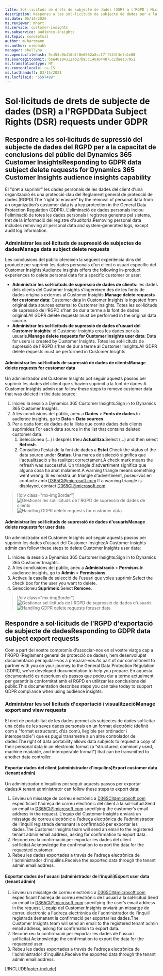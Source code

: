 ```yaml
---
title: Sol·licituds de drets de subjecte de dades (DSR) a l'RGPD | MicrosoftDocs
description: Responeu a les sol·licituds de subjecte de dades per a la capacitat de conclusions del públic del Dynamics 365 Customer Insights.
ms.date: 05/14/2020
ms.reviewer: mhart
ms.service: customer-insights
ms.subservice: audience-insights
ms.topic: conceptual
author: m-hartmann
ms.author: wimohabb
manager: shellyha
ms.openlocfilehash: 9c453c9b416bff0e6362a8ccf7ff534f4efa1e00
ms.sourcegitcommit: bae40184312ab27b95c140a044875c2daea37951
ms.translationtype: HT
ms.contentlocale: ca-ES
ms.lasthandoff: 03/15/2021
ms.locfileid: "5597499"
---
```

# <a name="data-subject-rights-dsr-requests-under-gdpr"></a><span data-ttu-id="02c6f-103">Sol·licituds de drets de subjecte de dades (DSR) a l'RGPD</span><span class="sxs-lookup"><span data-stu-id="02c6f-103">Data Subject Rights (DSR) requests under GDPR</span></span>

## <a name="responding-to-gdpr-data-subject-delete-requests-for-dynamics-365-customer-insights-audience-insights-capability"></a><span data-ttu-id="02c6f-104">Respondre a les sol·licituds de supressió del subjecte de dades del RGPD per a la capacitat de conclusions del públic del Dynamics 365 Customer Insights</span><span class="sxs-lookup"><span data-stu-id="02c6f-104">Responding to GDPR data subject delete requests for Dynamics 365 Customer Insights audience insights capability</span></span>

<span data-ttu-id="02c6f-105">El "dret a suprimir" les dades personals de les dades del client d'una organització és una protecció clau del Reglament general de protecció de dades (RGPD).</span><span class="sxs-lookup"><span data-stu-id="02c6f-105">The “right to erasure” by the removal of personal data from an organization’s customer data is a key protection in the General Data Protection Regulation (GDPR).</span></span> <span data-ttu-id="02c6f-106">L'eliminació de dades personals inclou l'eliminació de totes les dades personals i registres generats pel sistema, tret de la informació del registre d'auditoria.</span><span class="sxs-lookup"><span data-stu-id="02c6f-106">Removing personal data includes removing all personal data and system-generated logs, except audit log information.</span></span>

### <a name="manage-data-subject-delete-requests"></a><span data-ttu-id="02c6f-107">Administrar les sol·licituds de supressió de subjectes de dades</span><span class="sxs-lookup"><span data-stu-id="02c6f-107">Manage data subject delete requests</span></span>

<span data-ttu-id="02c6f-108">Les conclusions del públic ofereixen la següent experiència dins del producte per suprimir les dades personals d'un client o usuari específic del Customer Insights:</span><span class="sxs-lookup"><span data-stu-id="02c6f-108">Audience insights offers the following in-product experiences to delete personal data for a specific customer or user:</span></span>

- <span data-ttu-id="02c6f-109">**Administrar les sol·licituds de supressió de dades de clients**: les dades dels clients del Customer Insights s'ingereixen des de les fonts de dades originals externes al Customer Insights.</span><span class="sxs-lookup"><span data-stu-id="02c6f-109">**Manage delete requests for customer data**: Customer data in Customer Insights is ingested from original data sources external to Customer Insights.</span></span> <span data-ttu-id="02c6f-110">Totes les sol·licituds de supressió de l'RGPD s'han de dur a terme a la font de dades original.</span><span class="sxs-lookup"><span data-stu-id="02c6f-110">All GDPR delete requests must be performed in the original data source.</span></span>
- <span data-ttu-id="02c6f-111">**Administrar les sol·licituds de supressió de dades d'usuari del Customer Insights**: el Customer Insights crea les dades per als usuaris.</span><span class="sxs-lookup"><span data-stu-id="02c6f-111">**Manage delete requests for Customer Insights user data**: Data for users is created by Customer Insights.</span></span> <span data-ttu-id="02c6f-112">Totes les sol·licituds de supressió de l'RGPD s'han de dur a terme al Customer Insights.</span><span class="sxs-lookup"><span data-stu-id="02c6f-112">All GDPR delete requests must be performed in Customer Insights.</span></span>

#### <a name="manage-delete-requests-for-customer-data"></a><span data-ttu-id="02c6f-113">Administrar les sol·licituds de supressió de dades de clients</span><span class="sxs-lookup"><span data-stu-id="02c6f-113">Manage delete requests for customer data</span></span>

<span data-ttu-id="02c6f-114">Un administrador del Customer Insights pot seguir aquests passos per suprimir les dades del client que s'havien suprimit a la font de dades:</span><span class="sxs-lookup"><span data-stu-id="02c6f-114">A Customer Insights admin can follow these steps to remove customer data that was deleted in the data source:</span></span>

1. <span data-ttu-id="02c6f-115">Inicieu la sessió a Dynamics 365 Customer Insights.</span><span class="sxs-lookup"><span data-stu-id="02c6f-115">Sign in to Dynamics 365 Customer Insights.</span></span>
2. <span data-ttu-id="02c6f-116">A les conclusions del públic, aneu a **Dades** > **Fonts de dades**.</span><span class="sxs-lookup"><span data-stu-id="02c6f-116">In audience insights, go to **Data** > **Data sources**</span></span>
3. <span data-ttu-id="02c6f-117">Per a cada font de dades de la llista que conté dades dels clients suprimides:</span><span class="sxs-lookup"><span data-stu-id="02c6f-117">For each data source in the list that contains deleted customer data:</span></span>
   1. <span data-ttu-id="02c6f-118">Seleccioneu (...) i després trieu **Actualitza**.</span><span class="sxs-lookup"><span data-stu-id="02c6f-118">Select (...) and then select **Refresh**.</span></span>
   2. <span data-ttu-id="02c6f-119">Consulteu l'estat de la font de dades a **Estat**.</span><span class="sxs-lookup"><span data-stu-id="02c6f-119">Check the status of the data source under **Status**.</span></span> <span data-ttu-id="02c6f-120">Una marca de selecció significa que l'actualització s'ha realitzat correctament.</span><span class="sxs-lookup"><span data-stu-id="02c6f-120">A check mark means the refresh was successful.</span></span> <span data-ttu-id="02c6f-121">Un triangle d'advertiment significa que alguna cosa ha anat malament.</span><span class="sxs-lookup"><span data-stu-id="02c6f-121">A warning triangle means something went wrong.</span></span> <span data-ttu-id="02c6f-122">Si es mostra un triangle d'advertiment, poseu-vos en contacte amb D365CI@microsoft.com.</span><span class="sxs-lookup"><span data-stu-id="02c6f-122">If a warning triangle is displayed, contact D365CI@microsoft.com.</span></span>

> [!div class="mx-imgBorder"]
> <span data-ttu-id="02c6f-123">![Gestionar les sol·licituds de l'RGPD de supressió de dades de clients](media/gdpr-data-sources.png "Gestionar les sol·licituds de l'RGPD de supressió de dades de clients")</span><span class="sxs-lookup"><span data-stu-id="02c6f-123">![Handling GDPR delete requests for customer data](media/gdpr-data-sources.png "Handling GDPR delete requests for customer data")</span></span>

#### <a name="manage-delete-requests-for-user-data"></a><span data-ttu-id="02c6f-124">Administrar les sol·licituds de supressió de dades d'usuaris</span><span class="sxs-lookup"><span data-stu-id="02c6f-124">Manage delete requests for user data</span></span>

<span data-ttu-id="02c6f-125">Un administrador del Customer Insights pot seguir aquests passos per suprimir les dades d'usuari del Customer Insights:</span><span class="sxs-lookup"><span data-stu-id="02c6f-125">A Customer Insights admin can follow these steps to delete Customer Insights user data:</span></span>

1. <span data-ttu-id="02c6f-126">Inicieu la sessió a Dynamics 365 Customer Insights.</span><span class="sxs-lookup"><span data-stu-id="02c6f-126">Sign in to Dynamics 365 Customer Insights.</span></span>
2. <span data-ttu-id="02c6f-127">A les conclusions del públic, aneu a **Administració** > **Permisos**.</span><span class="sxs-lookup"><span data-stu-id="02c6f-127">In audience insights, go to **Admin** > **Permissions**.</span></span>
3. <span data-ttu-id="02c6f-128">Activeu la casella de selecció de l'usuari que voleu suprimir.</span><span class="sxs-lookup"><span data-stu-id="02c6f-128">Select the check box for the user you want to delete.</span></span>
4. <span data-ttu-id="02c6f-129">Seleccioneu **Suprimeix**.</span><span class="sxs-lookup"><span data-stu-id="02c6f-129">Select **Remove**.</span></span>

> [!div class="mx-imgBorder"]
> <span data-ttu-id="02c6f-130">![Gestionar sol·licituds de l'RGPD de supressió de dades d'usuaris](media/gdpr-permissions.png "Gestionar sol·licituds de l'RGPD de supressió de dades d'usuaris")</span><span class="sxs-lookup"><span data-stu-id="02c6f-130">![Handling GDPR delete requests foruser data](media/gdpr-permissions.png "Handling GDPR delete requests for user data")</span></span>

## <a name="responding-to-gdpr-data-subject-export-requests"></a><span data-ttu-id="02c6f-131">Respondre a sol·licituds de l'RGPD d'exportació de subjecte de dades</span><span class="sxs-lookup"><span data-stu-id="02c6f-131">Responding to GDPR data subject export requests</span></span>

<span data-ttu-id="02c6f-132">Com a part del nostre compromís d'associar-nos en el vostre viatge cap a l'RGPD (Reglament general de protecció de dades), hem desenvolupat documentació per ajudar-vos a preparar-vos.</span><span class="sxs-lookup"><span data-stu-id="02c6f-132">As part of our commitment to partner with you on your journey to the General Data Protection Regulation (GDPR), we’ve developed documentation to help you prepare.</span></span> <span data-ttu-id="02c6f-133">En aquesta documentació es descriuen els passos que podeu dur a terme actualment per garantir la conformitat amb el RGPD en utilitzar les conclusions del públic.</span><span class="sxs-lookup"><span data-stu-id="02c6f-133">This documentation describes steps you can take today to support GDPR compliance when using audience insights.</span></span>

### <a name="manage-export-and-view-requests"></a><span data-ttu-id="02c6f-134">Administrar les sol·licituds d'exportació i visualització</span><span class="sxs-lookup"><span data-stu-id="02c6f-134">Manage export and view requests</span></span>

<span data-ttu-id="02c6f-135">El dret de portabilitat de les dades permet als subjectes de dades sol·licitar una còpia de les seves dades personals en un format electrònic (definit com a "format estructurat, d’ús comú, llegible per ordinador i interoperable”) que es pugui transmetre a un altre controlador de dades.</span><span class="sxs-lookup"><span data-stu-id="02c6f-135">The right of data portability allows data subjects to request a copy of their personal data in an electronic format (a “structured, commonly used, machine readable, and interoperable format”) that can be transmitted to another data controller.</span></span>

#### <a name="export-customer-data-tenant-admin"></a><span data-ttu-id="02c6f-136">Exportar dades del client (administrador d'inquilins)</span><span class="sxs-lookup"><span data-stu-id="02c6f-136">Export customer data (tenant admin)</span></span>

<span data-ttu-id="02c6f-137">Un administrador d'inquilins pot seguir aquests passos per exportar dades:</span><span class="sxs-lookup"><span data-stu-id="02c6f-137">A tenant administrator can follow these steps to export data:</span></span>

1. <span data-ttu-id="02c6f-138">Envieu un missatge de correu electrònic a D365CI@microsoft.com especificant l'adreça de correu electrònic del client a la sol·licitud.</span><span class="sxs-lookup"><span data-stu-id="02c6f-138">Send an email to D365CI@microsoft.com specifying the customer’s email address in the request.</span></span> <span data-ttu-id="02c6f-139">L'equip del Customer Insights enviarà un missatge de correu electrònic a l'adreça electrònica de l'administrador de l'inquilí registrada demanant la confirmació per exportar les dades.</span><span class="sxs-lookup"><span data-stu-id="02c6f-139">The Customer Insights team will send an email to the registered tenant admin email address, asking for confirmation to export data.</span></span>
2. <span data-ttu-id="02c6f-140">Reconeixeu la confirmació per exportar les dades del client sol·licitat.</span><span class="sxs-lookup"><span data-stu-id="02c6f-140">Acknowledge the confirmation to export the data for the requested customer.</span></span>
3. <span data-ttu-id="02c6f-141">Rebeu les dades exportades a través de l'adreça electrònica de l'administrador d'inquilins.</span><span class="sxs-lookup"><span data-stu-id="02c6f-141">Receive the exported data through the tenant admin email address.</span></span>

#### <a name="export-user-data-tenant-admin"></a><span data-ttu-id="02c6f-142">Exportar dades de l'usuari (administrador de l'inquilí)</span><span class="sxs-lookup"><span data-stu-id="02c6f-142">Export user data (tenant admin)</span></span>

1. <span data-ttu-id="02c6f-143">Envieu un missatge de correu electrònic a D365CI@microsoft.com especificant l'adreça de correu electrònic de l'usuari a la sol·licitud.</span><span class="sxs-lookup"><span data-stu-id="02c6f-143">Send an email to D365CI@microsoft.com specifying the user’s email address in the request.</span></span> <span data-ttu-id="02c6f-144">L'equip del Customer Insights enviarà un missatge de correu electrònic a l'adreça electrònica de l'administrador de l'inquilí registrada demanant la confirmació per exportar les dades.</span><span class="sxs-lookup"><span data-stu-id="02c6f-144">The Customer Insights team will send an email to the registered tenant admin email address, asking for confirmation to export data.</span></span>
2. <span data-ttu-id="02c6f-145">Reconeixeu la confirmació per exportar les dades de l'usuari sol·licitat.</span><span class="sxs-lookup"><span data-stu-id="02c6f-145">Acknowledge the confirmation to export the data for the requested user.</span></span>
3. <span data-ttu-id="02c6f-146">Rebeu les dades exportades a través de l'adreça electrònica de l'administrador d'inquilins.</span><span class="sxs-lookup"><span data-stu-id="02c6f-146">Receive the exported data through the tenant admin email address.</span></span>


[!INCLUDE[footer-include](../includes/footer-banner.md)]